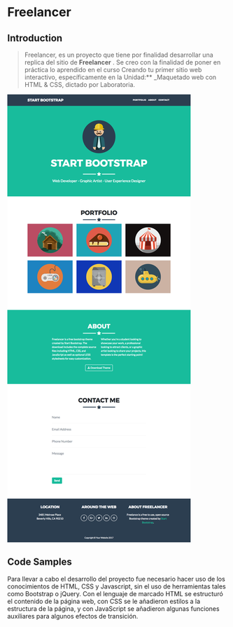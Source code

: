 # Freelancer

## Introduction

> Freelancer, es un proyecto que tiene por finalidad desarrollar una replica del sitio de **Freelancer** . Se creo con la finalidad de poner en práctica lo aprendido en el curso Creando tu primer sitio web interactivo, específicamente en la Unidad:** _Maquetado web con HTML & CSS, dictado por Laboratoria. 

![alt text](https://raw.githubusercontent.com/claudinacr/freelancer/master/docs/fullpage.png)

## Code Samples

Para llevar a cabo el desarrollo del proyecto fue necesario hacer uso de los conocimientos de HTML, CSS y Javascript, sin el uso de herramientas tales como Bootstrap o jQuery. Con el lenguaje de marcado HTML se estructuró el contenido de la página web, con CSS se le añadieron estilos a la estructura de la página, y con JavaScript se añadieron algunas funciones auxiliares para algunos efectos de transición. 
